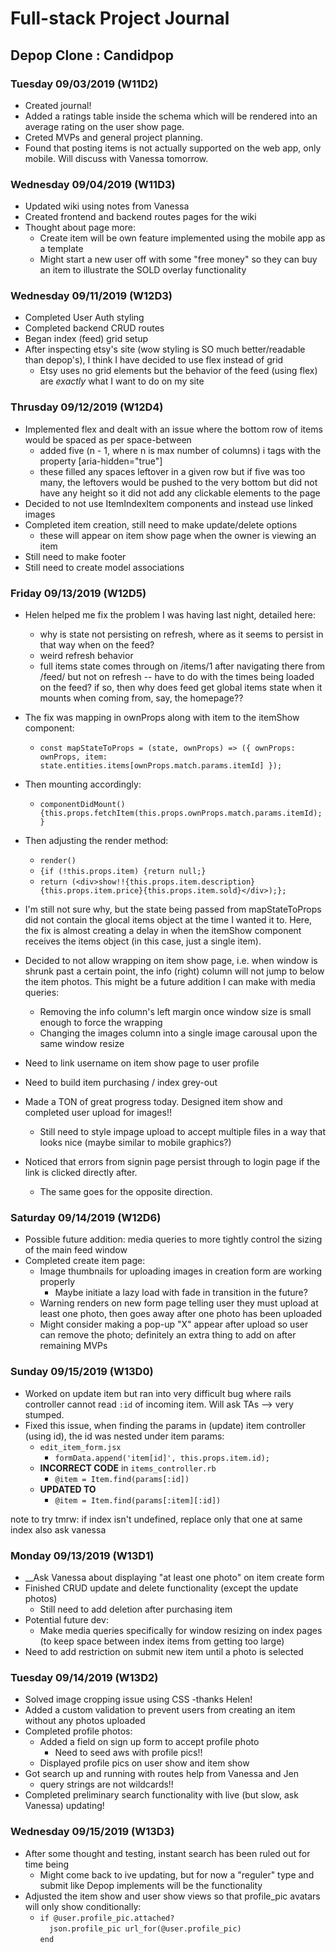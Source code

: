 # Full-stack Project Journal

## Depop Clone : Candidpop

### Tuesday 09/03/2019 (W11D2)

- Created journal!
- Added a ratings table inside the schema which will be rendered into an average rating on the user show page.
- Creted MVPs and general project planning.
- Found that posting items is not actually supported on the web app, only mobile. Will discuss with Vanessa tomorrow.

### Wednesday 09/04/2019 (W11D3)

- Updated wiki using notes from Vanessa
- Created frontend and backend routes pages for the wiki
- Thought about page more:
  - Create item will be own feature implemented using the mobile app as a template
  - Might start a new user off with some "free money" so they can buy an item to illustrate the SOLD overlay functionality

### Wednesday 09/11/2019 (W12D3)

- Completed User Auth styling
- Completed backend CRUD routes
- Began index (feed) grid setup
- After inspecting etsy's site (wow styling is SO much better/readable than depop's), I think I have decided to use flex instead of grid
  - Etsy uses no grid elements but the behavior of the feed (using flex) are *exactly* what I want to do on my site

### Thrusday 09/12/2019 (W12D4)

- Implemented flex and dealt with an issue where the bottom row of items would be spaced as per space-between
  - added five (n - 1, where n is max number of columns) i tags with the property [aria-hidden="true"]
  - these filled any spaces leftover in a given row but if five was too many, the leftovers would be pushed to the very bottom but did not have any height so it did not add any clickable elements to the page
- Decided to not use ItemIndexItem components and instead use linked images
- Completed item creation, still need to make update/delete options
  - these will appear on item show page when the owner is viewing an item
- Still need to make footer
- Still need to create model associations

### Friday 09/13/2019 (W12D5)

- Helen helped me fix the problem I was having last night, detailed here:
  - why is state not persisting on refresh, where as it seems to persist in that way when on the feed?
  - weird refresh behavior
  - full items state comes through on /items/1 after navigating there from /feed/ but not on refresh -- have to do with the times being loaded on the feed? if so, then why does feed get global items state when it mounts when coming from, say, the homepage??
- The fix was mapping in ownProps along with item to the itemShow component:
  - `const mapStateToProps = (state, ownProps) => ({ ownProps: ownProps, item: state.entities.items[ownProps.match.params.itemId] });`
- Then mounting accordingly:
  - `componentDidMount() {this.props.fetchItem(this.props.ownProps.match.params.itemId);}`
- Then adjusting the render method:
  - `render()`
  - `{if (!this.props.item) {return null;}`
  - `return (<div>show!!{this.props.item.description}{this.props.item.price}{this.props.item.sold}</div>);};`
- I'm still not sure why, but the state being passed from mapStateToProps did not contain the glocal items object at the time I wanted it to. Here, the fix is almost creating a delay in when the itemShow component receives the items object (in this case, just a single item).

- Decided to not allow wrapping on item show page, i.e. when window is shrunk past a certain point, the info (right) column will not jump to below the item photos. This might be a future addition I can make with media queries:
  - Removing the info column's left margin once window size is small enough to force the wrapping
  - Changing the images column into a single image carousal upon the same window resize
  
- Need to link username on item show page to user profile
- Need to build item purchasing / index grey-out

- Made a TON of great progress today. Designed item show and completed user upload for images!!
  - Still need to style impage upload to accept multiple files in a way that looks nice (maybe similar to mobile graphics?)

- Noticed that errors from signin page persist through to login page if the link is clicked directly after.
  - The same goes for the opposite direction.

### Saturday 09/14/2019 (W12D6)

- Possible future addition: media queries to more tightly control the sizing of the main feed window
- Completed create item page:
  - Image thumbnails for uploading images in creation form are working properly
    - Maybe initiate a lazy load with fade in transition in the future?
  - Warning renders on new form page telling user they must upload at least one photo, then goes away after one photo has been uploaded
  - Might consider making a pop-up "X" appear after upload so user can remove the photo; definitely an extra thing to add on after remaining MVPs

### Sunday 09/15/2019 (W13D0)

- Worked on update item but ran into very difficult bug where rails controller cannot read `:id` of incoming item. Will ask TAs --> very stumped.
- Fixed this issue, when finding the params in (update) item controller (using id), the id was nested under item params:
  - `edit_item_form.jsx`
    - `formData.append('item[id]', this.props.item.id);`
  - __INCORRECT CODE__ in `items_controller.rb`
    - `@item = Item.find(params[:id])`
  - __UPDATED TO__
    - `@item = Item.find(params[:item][:id])`


note to try tmrw: if index isn't undefined, replace only that one at same index
also ask vanessa

### Monday 09/13/2019 (W13D1)

- __Ask Vanessa about displaying "at least one photo" on item create form
- Finished CRUD update and delete functionality (except the update photos)
  - Still need to add deletion after purchasing item
- Potential future dev:
  - Make media queries specifically for window resizing on index pages (to keep space between index items from getting too large)
- Need to add restriction on submit new item until a photo is selected

### Tuesday 09/14/2019 (W13D2)

- Solved image cropping issue using CSS -thanks Helen!
- Added a custom validation to prevent users from creating an item without any photos uploaded
- Completed profile photos:
  - Added a field on sign up form to accept profile photo
    - Need to seed aws with profile pics!!
  - Displayed profile pics on user show and item show
- Got search up and running with routes help from Vanessa and Jen
  - query strings are not wildcards!!
- Completed preliminary search functionality with live (but slow, ask Vanessa) updating!

### Wednesday 09/15/2019 (W13D3)

- After some thought and testing, instant search has been ruled out for time being
  - Might come back to ive updating, but for now a "reguler" type and submit like Depop implements will be the functionality
- Adjusted the item show and user show views so that profile_pic avatars will only show conditionally:
  - `if @user.profile_pic.attached?`  
    `  json.profile_pic url_for(@user.profile_pic)`  
    `end`
